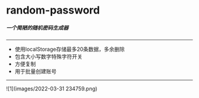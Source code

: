 # random-password
##### 一个简陋的随机密码生成器
---

- 使用localStorage存储最多20条数据，多余删除
- 包含大小写数字特殊字符开关
- 方便复制
- 用于批量创建账号

---

![1](images/2022-03-31 234759.png)
